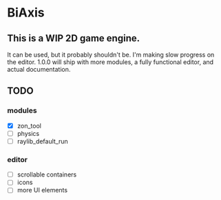 # BiAxis
## This is a WIP 2D game engine. 
It can be used, but it probably shouldn't be. I'm making slow progress on the editor. 1.0.0 will ship with more modules, a fully functional editor, and actual documentation.
## TODO
### modules
- [x] zon_tool
- [ ] physics
- [ ] raylib_default_run
### editor
- [ ] scrollable containers
- [ ] icons
- [ ] more UI elements
